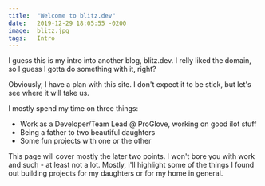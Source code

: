 ```yaml
---
title:  "Welcome to blitz.dev"
date:   2019-12-29 18:05:55 -0200
image:  blitz.jpg
tags:   Intro
---
```


I guess this is my intro into another blog, blitz.dev. I relly liked the domain, so I guess I gotta do something with it, right? 

Obviously, I have a plan with this site. I don't expect it to be stick, but let's see where it will take us. 

I mostly spend my time on three things: 
* Work as a Developer/Team Lead @ ProGlove, working on good iIot stuff
* Being a father to two beautiful daughters
* Some fun projects with one or the other

This page will cover mostly the later two points. I won't bore you with work and such - at least not a lot. 
Mostly, I'll highlight some of the things I found out building projects for my daughters or for my home in general.


